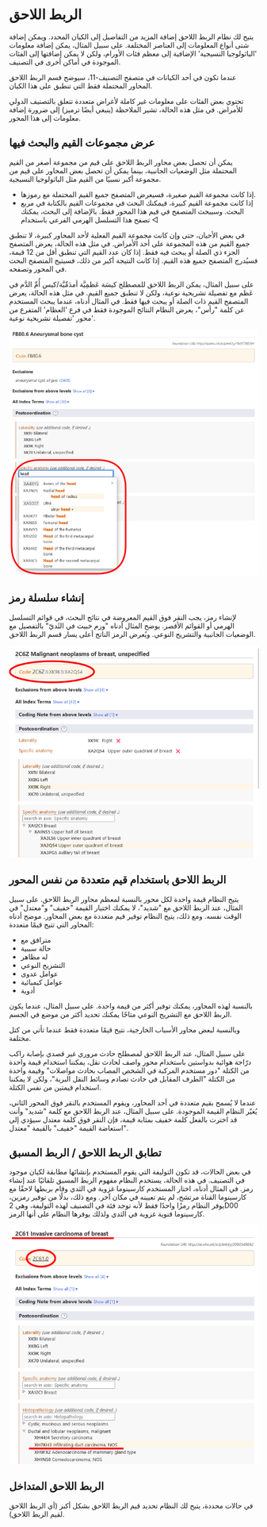﻿# ⁧⁩الربط اللاحق⁧⁩

يتيح لك نظام الربط اللاحق إضافة المزيد من التفاصيل إلى الكيان المحدد. ويمكن إضافة شتى أنواع المعلومات إلى العناصر المختلفة. على سبيل المثال، يمكن إضافة معلومات 'الباثولوجيا النسيجية' الإضافية إلى معظم فئات الأورام، ولكن لا يمكن إضافتها إلى الفئات الموجودة في أماكن أخرى في التصنيف.

عندما تكون في أحد الكيانات في متصفح التصنيف-11، سيوضح قسم الربط اللاحق المحاور المحتملة فقط التي تنطبق على هذا الكيان.

تحتوي بعض الفئات على معلومات غير كاملة لأغراض متعددة تتعلق بالتصنيف الدولي للأمراض. في مثل هذه الحالة، تشير الملاحظة ⁧⁩(ينبغي أيضًا ترميز)⁧⁩ إلى ضرورة إضافة معلومات إلى هذا المحور. 

## ⁧⁩عرض مجموعات القيم والبحث فيها

يمكن أن تحصل بعض محاور الربط اللاحق على قيم من مجموعة أصغر من القيم المحتملة مثل ⁧⁩الوضعيات الجانبية⁧⁩، بينما يمكن أن تحصل بعض المحاور على قيم من مجموعة أكبر نسبيًا من القيم مثل ⁧⁩الباثولوجيا النسيجية⁧⁩. 

- إذا كانت مجموعة القيم صغيرة، فسيعرض المتصفح جميع القيم المحتملة مع رموزها. 
- إذا كانت مجموعة القيم كبيرة، فيمكنك البحث في مجموعات القيم بالكتابة في مربع البحث. وسيبحث المتصفح في قيم هذا المحور فقط. بالإضافة إلى البحث، يمكنك تصفح هذا التسلسل الهرمي الفرعي باستخدام ◁

في بعض الأحيان، حتى وإن كانت مجموعة القيم الفعلية لأحد المحاور كبيرة، لا تنطبق جميع القيم من هذه المجموعة على أحد الأمراض. في مثل هذه الحالة، يعرض المتصفح الجزء ذي الصلة أو يبحث فيه فقط. إذا كان عدد القيم التي تنطبق أقل من 12 قيمة، فسيُدرج المتصفح جميع هذه القيم. إذا كانت النتيجة أكبر من ذلك، فسيتيح المتصفح البحث في المحور وتصفحه. 

على سبيل المثال، يمكن الربط اللاحق للمصطلح ⁧⁩كيسَة عَظمِيَّة أمدَمِّيَّة/كيس أُمِّ الدَّم في عَظم⁧⁩ مع ⁧⁩تفصيلة تشريحية نوعية⁧⁩، ولكن لا تنطبق جميع القيم. في مثل هذه الحالة، يعرض المتصفح القيم ذات الصلة أو يبحث فيها فقط. في المثال أدناه، عندما يبحث المستخدم عن كلمة "رأس"، يعرض النظام النتائج الموجودة فقط في فرع 'العظام' المتفرع من محور 'تفصيلة تشريحية نوعية'.

![screenshot of the postcoordination search results](img/postcoordination-search.png "Postcoordination search results")

## ⁧⁩إنشاء سلسلة رمز⁧⁩

لإنشاء رمز، يجب النقر فوق القيم المعروضة في نتائج البحث، في قوائم التسلسل الهرمي أو القوائم الأقصر. يوضح المثال أدناه "ورم خبيث في الثَديّ" بالتفصيل مع الوضعيات الجانبية والتشريح النوعي. ويُعرض الرمز الناتج أعلى يسار قسم الربط اللاحق. 

![screenshot of how to build a code string](img/building-code-string.png "Building a code string")

## الربط اللاحق باستخدام قيم متعددة من نفس المحور

يتيح النظام قيمة واحدة لكل محور بالنسبة لمعظم محاور الربط اللاحق. على سبيل المثال، عند الربط اللاحق مع "شديد"، لا يمكنك اختيار القيمة "خفيف" و"معتدل" في الوقت نفسه. ومع ذلك، يتيح النظام توفير قيم متعددة مع بعض المحاور. موضح أدناه المحاور التي تتيح قيمًا متعددة:

- مترافق مع
- حالة سببية
- له مظاهر
- التشريح النوعي
- عوامل عدوى
- عوامل كيميائية
- أدوية

بالنسبة لهذه المحاور، يمكنك توفير أكثر من قيمة واحدة. على سبيل المثال، عندما يكون الربط اللاحق مع التشريح النوعي متاحًا يمكنك تحديد أكثر من موضع في الجسم.

وبالنسبة لبعض محاور الأسباب الخارجية، نتيح قيمًا متعددة فقط عندما تأتي من كتل مختلفة.

على سبيل المثال، عند الربط اللاحق لمصطلح ⁧⁩حادث مروري غير قصدي بإصابة راكب درّاجة هوائية بدواستين⁧⁩ باستخدام محور ⁧⁩واصف لحادث نقل⁧⁩، يمكننا استخدام قيمة واحدة من الكتلة "دور مستخدم المركبة في الشخص المصاب بحادث مواصلات" وقيمة واحدة من الكتلة "الطرف المقابل في حادث تصادم وسائط النقل البرية"، ولكن لا يمكننا استخدام قيمتين من نفس الكتلة.

عندما لا يُسمح بقيم متعددة في أحد المحاور، ويقوم المستخدم بالنقر فوق المحور الثاني، يُغيّر النظام القيمة الموجودة. على سبيل المثال، عند الربط اللاحق مع كلمة "شديد" وأنت قد اخترت بالفعل كلمة ⁧⁩خفيف⁧⁩ بمثابة قيمة، فإن النقر فوق كلمة ⁧⁩معتدل⁧⁩ سيؤدي إلى استعاضة القيمة "خفيف" بالقيمة "معتدل". 

## تطابق الربط اللاحق / الربط المسبق

في بعض الحالات، قد تكون التوليفة التي يقوم المستخدم بإنشائها مطابقة لكيان موجود في التصنيف. في هذه الحالة، يستخدم النظام مفهوم الربط المسبق تلقائيًا عند إنشاء رمز. في المثال أدناه، اختار المستخدم ⁧⁩كارسينوما غزوية في الثدي⁧⁩ وقام بربطها لاحقًا مع ⁧⁩كارسينوما القناة مرتشح، لم يتم تعيينه في مكان آخر⁧⁩. ومع ذلك، بدلًا من توفير رمزين، يوفر النظام رمزًا واحدًا فقط لأنه توجد فئة في التصنيف لهذه التوليفة، وهي ⁧⁩2D00 كارسينوما قنوية غزوية في الثدي⁧⁩ ولذلك يوفرها النظام على أنها الرمز. 

![screenshot of the pre-coordination equivalence](img/pre-coordination.png "Pre-coordination equivalence")

## ⁧⁩الربط اللاحق المتداخل⁧⁩

في حالات محددة، يتيح لك النظام تحديد قيم الربط اللاحق بشكل أكبر (أي الربط اللاحق لقيم الربط اللاحق). 
